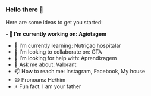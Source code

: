 ### Hello there 👋



Here are some ideas to get you started:

**- 🔭 I’m currently working on: Agiotagem**
- 🌱 I’m currently learning: Nutriçao hospitalar 
- 👯 I’m looking to collaborate on: GTA
- 🤔 I’m looking for help with: Aprendizagem 
- 💬 Ask me about: Valorant
- 📫 How to reach me: Instagram, Facebook, My house 
- 😄 Pronouns: He/him
- ⚡ Fun fact: I am your father 
